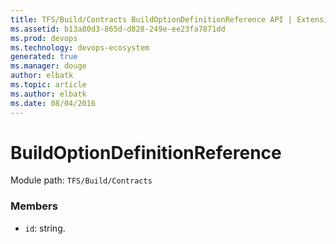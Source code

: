 ```yaml
---
title: TFS/Build/Contracts BuildOptionDefinitionReference API | Extensions for Azure DevOps Services
ms.assetid: b13a80d3-865d-d828-249e-ee23fa7871dd
ms.prod: devops
ms.technology: devops-ecosystem
generated: true
ms.manager: douge
author: elbatk
ms.topic: article
ms.author: elbatk
ms.date: 08/04/2016
---
```


# BuildOptionDefinitionReference

Module path: `TFS/Build/Contracts`


### Members

* `id`: string. 

